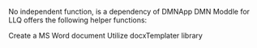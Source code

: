 No independent function, is a dependency of DMNApp
DMN Moddle for LLQ offers the following helper functions:

Create a MS Word document
Utilize docxTemplater library